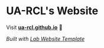
# UA-RCL's Website

Visit **[ua-rcl.github.io](https://ua-rcl.github.io)** 🚀

_Built with [Lab Website Template](https://greene-lab.gitbook.io/lab-website-template-docs)_

